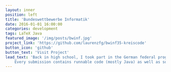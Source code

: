 ```yaml
---
layout: inner
position: left
title: 'Bundeswettbewerbe Informatik'
date: 2016-01-01 16:00:00
categories: development
tags: LaTeX Java
featured_image: '/img/posts/bwinf.jpg'
project_link: 'https://github.com/laurenzfg/bwinf35-kreiscode'
button_icon: 'github'
button_text: 'Visit Project'
lead_text: 'Back in high school, I took part in the German federal programming competition several times.
    Every submission contains runnable code (mostly Java) as well as some documentation (started with .docx, graduated to LaTeX later).'
---
```

